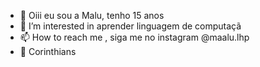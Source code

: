 - 👋 Oiii eu sou a Malu, tenho 15 anos 
- 👀 I’m interested in  aprender linguagem de computaçã  
- 📫 How to reach me , siga me no instagram  @maalu.lhp
-  🦅  Corinthians  

